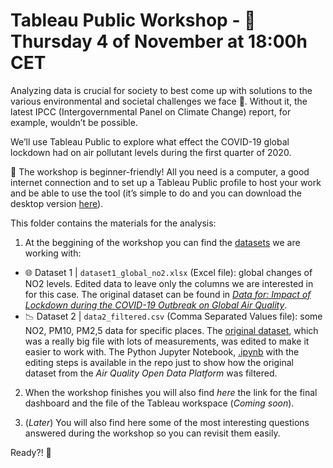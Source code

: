 # Tableau Public Workshop - 📍 Thursday 4 of November at 18:00h CET

Analyzing data is crucial for society to best come up with solutions to the various environmental and societal challenges we face 🎯. Without it, the latest IPCC (Intergovernmental Panel on Climate Change) report, for example, wouldn’t be possible.

We’ll use Tableau Public to explore what effect the COVID-19 global lockdown had on air pollutant levels during the first quarter of 2020.

📌 The workshop is beginner-friendly! All you need is a computer, a good internet connection and to set up a Tableau Public profile to host your work and be able to use the tool (it’s simple to do and you can download the desktop version [here](https://public.tableau.com/s/)).

This folder contains the materials for the analysis:

1) At the beggining of the workshop you can find the 
[datasets](https://github.com/ang-ferriz/Tableau_Public_Workshop/tree/main/Tableau_Public_Workshop/Datasets) we are working with:
- :globe_with_meridians: Dataset 1 | `dataset1_global_no2.xlsx` (Excel file): global changes of NO2 levels. Edited data to leave only the columns we are interested in for this case. The original dataset can be found in [_Data for: Impact of Lockdown during the COVID-19 Outbreak on Global Air Quality_](https://data.mendeley.com/datasets/wwjnw24xvk/1).
- :chart_with_downwards_trend: Dataset 2 | `data2_filtered.csv` (Comma Separated Values file): some NO2, PM10, PM2,5 data for specific places. The [original dataset](https://aqicn.org/data-platform/covid19/), which was a really big file with lots of measurements, was edited to make it easier to work with. The Python Jupyter Notebook, [.ipynb](https://github.com/ang-ferriz/Tableau_Public_Workshop/blob/main/pre_processing_Q12020_data.ipynb) with the editing steps is available in the repo just to show how the original dataset from the _Air Quality Open Data Platform_ was filtered.
            
2) When the workshop finishes you will also find _here_ the link for the final dashboard and the file of the Tableau workspace (_Coming soon_).

3) (_Later_) You will also find here some of the most interesting questions answered during the workshop so you can revisit them easily.

Ready?! 🙌

